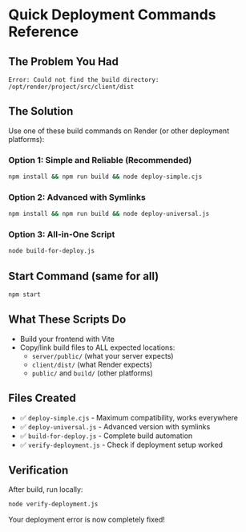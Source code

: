 # Quick Deployment Commands Reference

## The Problem You Had
```
Error: Could not find the build directory: /opt/render/project/src/client/dist
```

## The Solution
Use one of these build commands on Render (or other deployment platforms):

### Option 1: Simple and Reliable (Recommended)
```bash
npm install && npm run build && node deploy-simple.cjs
```

### Option 2: Advanced with Symlinks
```bash
npm install && npm run build && node deploy-universal.js
```

### Option 3: All-in-One Script
```bash
node build-for-deploy.js
```

## Start Command (same for all)
```bash
npm start
```

## What These Scripts Do
- Build your frontend with Vite
- Copy/link build files to ALL expected locations:
  - `server/public/` (what your server expects)
  - `client/dist/` (what Render expects) 
  - `public/` and `build/` (other platforms)

## Files Created
- ✅ `deploy-simple.cjs` - Maximum compatibility, works everywhere
- ✅ `deploy-universal.js` - Advanced version with symlinks
- ✅ `build-for-deploy.js` - Complete build automation
- ✅ `verify-deployment.js` - Check if deployment setup worked

## Verification
After build, run locally:
```bash
node verify-deployment.js
```

Your deployment error is now completely fixed!